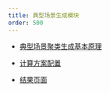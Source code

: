 ```yaml
---
title: 典型场景生成模块
order: 500
---
```


* [典型场景聚类生成基本原理](./fundamental/index.md)

* [计算方案配置](./caculation/index.md)

* [结果页面](./result/index.md)